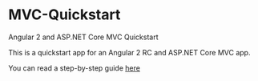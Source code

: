# MVC-Quickstart
Angular 2 and ASP.NET Core MVC Quickstart

This is a quickstart app for an Angular 2 RC and ASP.NET Core MVC app.

You can read a step-by-step guide <a href="http://www.bifrost.pro/page/prerequisites">here</a>
